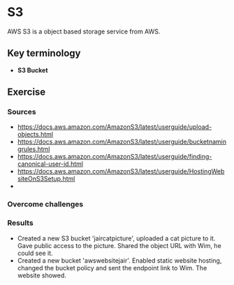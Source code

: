 # S3
AWS S3 is a object based storage service from AWS. 
## Key terminology
- **S3 Bucket**

## Exercise
### Sources
- https://docs.aws.amazon.com/AmazonS3/latest/userguide/upload-objects.html
- https://docs.aws.amazon.com/AmazonS3/latest/userguide/bucketnamingrules.html
- https://docs.aws.amazon.com/AmazonS3/latest/userguide/finding-canonical-user-id.html  
- https://docs.aws.amazon.com/AmazonS3/latest/userguide/HostingWebsiteOnS3Setup.html  
- 

### Overcome challenges


### Results
- Created a new S3 bucket 'jaircatpicture', uploaded a cat picture to it. Gave public access to the picture. Shared the object URL with Wim, he could see it.
- Created a new bucket 'awswebsitejair'. Enabled static website hosting, changed the bucket policy and sent the endpoint link to Wim. The website showed.